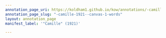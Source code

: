 ```yaml
---
annotation_page_uri: https://koldham1.github.io/kow/annotations/-camille-1921--canvas-1-words.json
annotation_page_slug: "-camille-1921--canvas-1-words"
layout: annotation_page
manifest_label: '"Camille" (1921)'

---
```

